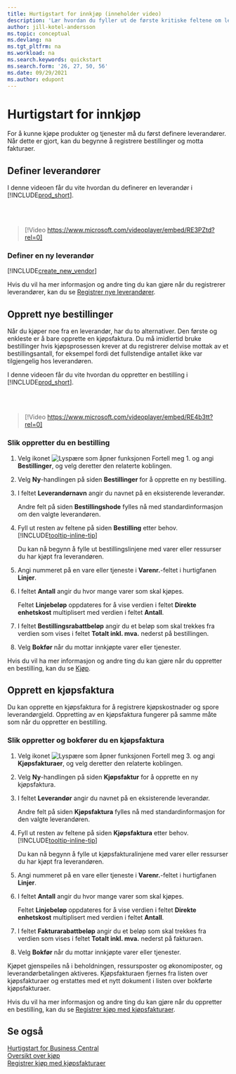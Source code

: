 ```yaml
---
title: Hurtigstart for innkjøp (inneholder video)
description: 'Lær hvordan du fyller ut de første kritiske feltene om leverandører i Business Central, slik at du kan starte innkjøp av produkter og tjenester.'
author: jill-kotel-andersson
ms.topic: conceptual
ms.devlang: na
ms.tgt_pltfrm: na
ms.workload: na
ms.search.keywords: quickstart
ms.search.form: '26, 27, 50, 56'
ms.date: 09/29/2021
ms.author: edupont
---
```


# Hurtigstart for innkjøp

For å kunne kjøpe produkter og tjenester må du først definere leverandører. Når dette er gjort, kan du begynne å registrere bestillinger og motta fakturaer.  

## Definer leverandører

I denne videoen får du vite hvordan du definerer en leverandør i [!INCLUDE[prod_short](includes/prod_short.md)].

<br><br>  

> [!Video https://www.microsoft.com/videoplayer/embed/RE3PZtd?rel=0]

### Definer en ny leverandør

[!INCLUDE[create_new_vendor](includes/create_new_vendor.md)]

Hvis du vil ha mer informasjon og andre ting du kan gjøre når du registrerer leverandører, kan du se [Registrer nye leverandører](purchasing-how-register-new-vendors.md).  

## Opprett nye bestillinger

Når du kjøper noe fra en leverandør, har du to alternativer. Den første og enkleste er å bare opprette en kjøpsfaktura. Du må imidlertid bruke bestillinger hvis kjøpsprosessen krever at du registrerer delvise mottak av et bestillingsantall, for eksempel fordi det fullstendige antallet ikke var tilgjengelig hos leverandøren.

I denne videoen får du vite hvordan du oppretter en bestilling i [!INCLUDE[prod_short](includes/prod_short.md)].

<br><br>

> [!Video https://www.microsoft.com/videoplayer/embed/RE4b3tt?rel=0]

### Slik oppretter du en bestilling  

1. Velg ikonet ![Lyspære som åpner funksjonen Fortell meg 1.](media/ui-search/search_small.png "Fortell hva du vil gjøre") og angi **Bestillinger**, og velg deretter den relaterte koblingen.  

2. Velg **Ny**-handlingen på siden **Bestillinger** for å opprette en ny bestilling.

3. I feltet **Leverandørnavn** angir du navnet på en eksisterende leverandør.

    Andre felt på siden **Bestillingshode** fylles nå med standardinformasjon om den valgte leverandøren.  

4. Fyll ut resten av feltene på siden **Bestilling** etter behov. [!INCLUDE[tooltip-inline-tip](includes/tooltip-inline-tip_md.md)]

    Du kan nå begynn å fylle ut bestillingslinjene med varer eller ressurser du har kjøpt fra leverandøren.

5. Angi nummeret på en vare eller tjeneste i **Varenr.**-feltet i hurtigfanen **Linjer**.

6. I feltet **Antall** angir du hvor mange varer som skal kjøpes.

    Feltet **Linjebeløp** oppdateres for å vise verdien i feltet **Direkte enhetskost** multiplisert med verdien i feltet **Antall**.

7. I feltet **Bestillingsrabattbeløp** angir du et beløp som skal trekkes fra verdien som vises i feltet **Totalt inkl. mva.** nederst på bestillingen.

8. Velg **Bokfør** når du mottar innkjøpte varer eller tjenester.

Hvis du vil ha mer informasjon og andre ting du kan gjøre når du oppretter en bestilling, kan du se [Kjøp](purchasing-manage-purchasing.md).  

## Opprett en kjøpsfaktura  

Du kan opprette en kjøpsfaktura for å registrere kjøpskostnader og spore leverandørgjeld. Oppretting av en kjøpsfaktura fungerer på samme måte som når du oppretter en bestilling.

### Slik oppretter og bokfører du en kjøpsfaktura  

1. Velg ikonet ![Lyspære som åpner funksjonen Fortell meg 3.](media/ui-search/search_small.png "Fortell hva du vil gjøre") og angi **Kjøpsfakturaer**, og velg deretter den relaterte koblingen.  
2. Velg **Ny**-handlingen på siden **Kjøpsfaktur** for å opprette en ny kjøpsfaktura.
3. I feltet **Leverandør** angir du navnet på en eksisterende leverandør.

    Andre felt på siden **Kjøpsfaktura** fylles nå med standardinformasjon for den valgte leverandøren.

4. Fyll ut resten av feltene på siden **Kjøpsfaktura** etter behov. [!INCLUDE[tooltip-inline-tip](includes/tooltip-inline-tip_md.md)]

    Du kan nå begynn å fylle ut kjøpsfakturalinjene med varer eller ressurser du har kjøpt fra leverandøren.

5. Angi nummeret på en vare eller tjeneste i **Varenr.**-feltet i hurtigfanen **Linjer**.
6. I feltet **Antall** angir du hvor mange varer som skal kjøpes.

    Feltet **Linjebeløp** oppdateres for å vise verdien i feltet **Direkte enhetskost** multiplisert med verdien i feltet **Antall**.

7. I feltet **Fakturarabattbeløp** angir du et beløp som skal trekkes fra verdien som vises i feltet **Totalt inkl. mva.** nederst på fakturaen.

8. Velg **Bokfør** når du mottar innkjøpte varer eller tjenester.

Kjøpet gjenspeiles nå i beholdningen, ressursposter og økonomiposter, og leverandørbetalingen aktiveres. Kjøpsfakturaen fjernes fra listen over kjøpsfakturaer og erstattes med et nytt dokument i listen over bokførte kjøpsfakturaer.  

Hvis du vil ha mer informasjon og andre ting du kan gjøre når du oppretter en bestilling, kan du se [Registrer kjøp med kjøpsfakturaer](purchasing-how-record-purchases.md).

## Se også

[Hurtigstart for Business Central](quick-start-business-central.md)  
[Oversikt over kjøp](Purchasing-manage-purchasing.md)  
[Registrer kjøp med kjøpsfakturaer](purchasing-how-record-purchases.md)  
